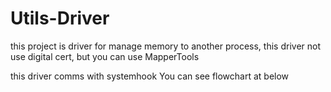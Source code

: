 # Utils-Driver
this project is driver for manage memory to another process, this driver not use digital cert, but you can use MapperTools

this driver comms with systemhook You can see flowchart at below
